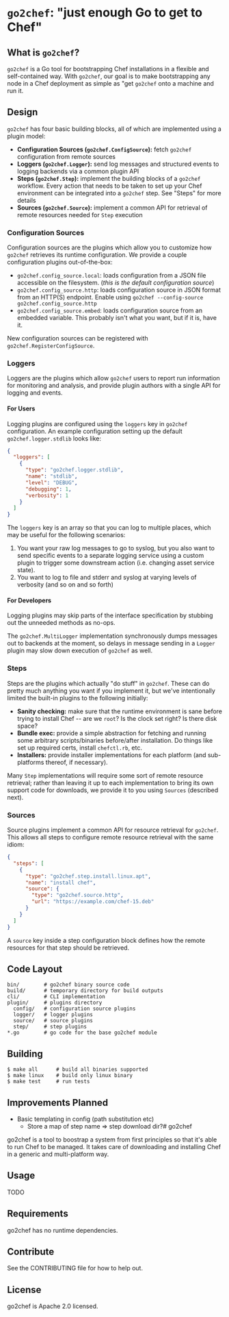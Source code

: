 # `go2chef`: "just enough Go to get to Chef"

## What is `go2chef`?
`go2chef` is a Go tool for bootstrapping Chef installations in a flexible and self-contained way. With `go2chef`, our goal is to make bootstrapping any node in a Chef deployment as simple as "get `go2chef` onto a machine and run it.

## Design

`go2chef` has four basic building blocks, all of which are implemented using a plugin model:

* **Configuration Sources (`go2chef.ConfigSource`):** fetch `go2chef` configuration from remote sources
* **Loggers (`go2chef.Logger`):** send log messages and structured events to logging backends via a common plugin API
* **Steps (`go2chef.Step`):** implement the building blocks of a `go2chef` workflow. Every action that needs to be taken to set up your Chef environment can be integrated into a `go2chef` step. See "Steps" for more details
* **Sources (`go2chef.Source`):** implement a common API for retrieval of remote resources needed for `Step` execution

### Configuration Sources
Configuration sources are the plugins which allow you to customize how `go2chef` retrieves its runtime configuration. We provide a couple configuration plugins out-of-the-box:

* `go2chef.config_source.local`: loads configuration from a JSON file accessible on the filesystem. (*this is the default configuration source*)
* `go2chef.config_source.http`: loads configuration source in JSON format from an HTTP(S) endpoint. Enable using `go2chef --config-source go2chef.config_source.http`
* `go2chef.config_source.embed`: loads configuration source from an embedded variable. This probably isn't what you want, but if it is, have it.

New configuration sources can be registered with `go2chef.RegisterConfigSource`.

### Loggers
Loggers are the plugins which allow `go2chef` users to report run information for monitoring and analysis, and provide plugin authors with a single API for logging and events.

#### For Users
Logging plugins are configured using the `loggers` key in `go2chef` configuration. An example configuration setting up the default `go2chef.logger.stdlib` looks like:

```json
{
  "loggers": [
    {
      "type": "go2chef.logger.stdlib",
      "name": "stdlib",
      "level": "DEBUG",
      "debugging": 1,
      "verbosity": 1
    }
  ]
}
```

The `loggers` key is an array so that you can log to multiple places, which may be useful for the following scenarios:

1. You want your raw log messages to go to syslog, but you also want to send specific events to a separate logging service using a custom plugin to trigger some downstream action (i.e. changing asset service state).
2. You want to log to file and stderr and syslog at varying levels of verbosity (and so on and so forth)

#### For Developers
Logging plugins may skip parts of the interface specification by stubbing out the unneeded methods as no-ops.

The `go2chef.MultiLogger` implementation synchronously dumps messages out to backends at the moment, so delays in message sending in a `Logger` plugin may slow down execution of `go2chef` as well.

### Steps
Steps are the plugins which actually "do stuff" in `go2chef`. These can do pretty much anything you want if you implement it, but we've intentionally limited the built-in plugins to the following initially:

* **Sanity checking:** make sure that the runtime environment is sane before trying to install Chef -- are we `root`? Is the clock set right? Is there disk space?
* **Bundle exec:** provide a simple abstraction for fetching and running some arbitrary scripts/binaries before/after installation. Do things like set up required certs, install `chefctl.rb`, etc.
* **Installers:** provide installer implementations for each platform (and sub-platforms thereof, if necessary).

Many `Step` implementations will require some sort of remote resource retrieval; rather than leaving it up to each implementation to bring its own support code for downloads, we provide it to you using `Sources` (described next).

### Sources
Source plugins implement a common API for resource retrieval for `go2chef`. This allows all steps to configure remote resource retrieval with the same idiom:

```json
{
  "steps": [
    {
      "type": "go2chef.step.install.linux.apt",
      "name": "install chef",
      "source": {
        "type": "go2chef.source.http",
        "url": "https://example.com/chef-15.deb"
      }
    }
  ]
}
```

A `source` key inside a step configuration block defines how the remote resources for that step should be retrieved.

## Code Layout

```
bin/        # go2chef binary source code
build/      # temporary directory for build outputs
cli/        # CLI implementation
plugin/     # plugins directory
  config/   # configuration source plugins
  logger/   # logger plugins
  source/   # source plugins
  step/     # step plugins
*.go        # go code for the base go2chef module
```

## Building

```
$ make all      # build all binaries supported
$ make linux    # build only linux binary
$ make test     # run tests
```

## Improvements Planned

* Basic templating in config (path substitution etc)
  * Store a map of step name => step download dir?# go2chef

go2chef is a tool to boostrap a system from first principles so that it's able
to run Chef to be managed. It takes care of downloading and installing Chef in
a generic and multi-platform way.

## Usage
TODO

## Requirements
go2chef has no runtime dependencies.

## Contribute
See the CONTRIBUTING file for how to help out.

## License
go2chef is Apache 2.0 licensed.
